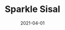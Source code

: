 ---
description: ""
tags: 
  - "Lark Fontaine"
  - "Sparkle"
  - "Textiles"
image_primary: "img/Sparkle_Sisal_456828a5-ad11-467e-bd7d-ddfd3e5061fa_large.jpg"
href: "https://www.larkfontaine.com/collections/textiles/products/sparkle-sisal"
designer: "Lark Fontaine"
title: "Sparkle Sisal"
category: "Textiles"
subtitle: ""
manufacturer: "Lark Fontaine"
slug: "/manufacturers/lark-fontaine/textiles/lark-fontaine-sparkle-sisal"
date: "2021-04-01"
---